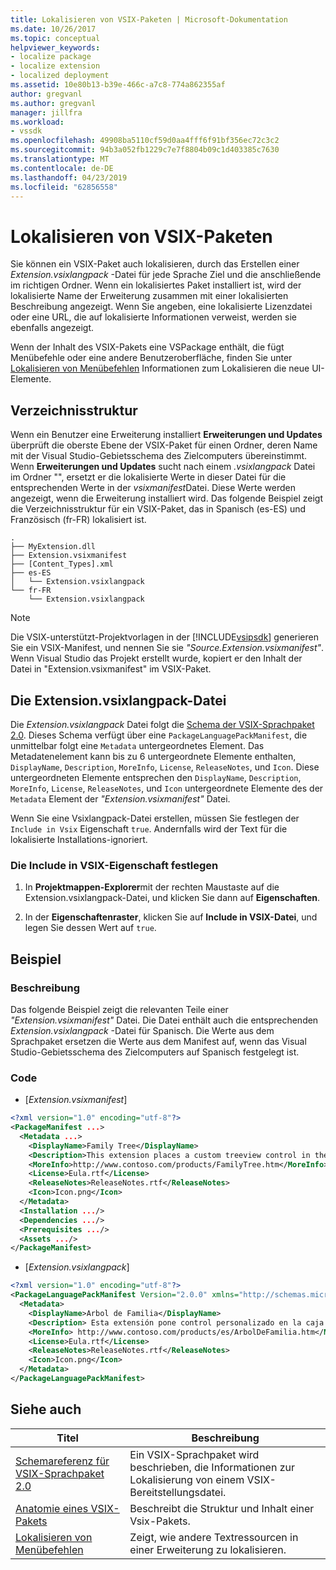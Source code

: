 ```yaml
---
title: Lokalisieren von VSIX-Paketen | Microsoft-Dokumentation
ms.date: 10/26/2017
ms.topic: conceptual
helpviewer_keywords:
- localize package
- localize extension
- localized deployment
ms.assetid: 10e80b13-b39e-466c-a7c8-774a862355af
author: gregvanl
ms.author: gregvanl
manager: jillfra
ms.workload:
- vssdk
ms.openlocfilehash: 49908ba5110cf59d0aa4fff6f91bf356ec72c3c2
ms.sourcegitcommit: 94b3a052fb1229c7e7f8804b09c1d403385c7630
ms.translationtype: MT
ms.contentlocale: de-DE
ms.lasthandoff: 04/23/2019
ms.locfileid: "62856558"
---
```

# <a name="localizing-vsix-packages"></a>Lokalisieren von VSIX-Paketen

Sie können ein VSIX-Paket auch lokalisieren, durch das Erstellen einer *Extension.vsixlangpack* -Datei für jede Sprache Ziel und die anschließende im richtigen Ordner. Wenn ein lokalisiertes Paket installiert ist, wird der lokalisierte Name der Erweiterung zusammen mit einer lokalisierten Beschreibung angezeigt. Wenn Sie angeben, eine lokalisierte Lizenzdatei oder eine URL, die auf lokalisierte Informationen verweist, werden sie ebenfalls angezeigt.

Wenn der Inhalt des VSIX-Pakets eine VSPackage enthält, die fügt Menübefehle oder eine andere Benutzeroberfläche, finden Sie unter [Lokalisieren von Menübefehlen](../extensibility/localizing-menu-commands.md) Informationen zum Lokalisieren die neue UI-Elemente.

## <a name="directory-structure"></a>Verzeichnisstruktur

 Wenn ein Benutzer eine Erweiterung installiert **Erweiterungen und Updates** überprüft die oberste Ebene der VSIX-Paket für einen Ordner, deren Name mit der Visual Studio-Gebietsschema des Zielcomputers übereinstimmt. Wenn **Erweiterungen und Updates** sucht nach einem *.vsixlangpack* Datei im Ordner "", ersetzt er die lokalisierte Werte in dieser Datei für die entsprechenden Werte in der *vsixmanifest*Datei. Diese Werte werden angezeigt, wenn die Erweiterung installiert wird. Das folgende Beispiel zeigt die Verzeichnisstruktur für ein VSIX-Paket, das in Spanisch (es-ES) und Französisch (fr-FR) lokalisiert ist.

```text
.
├── MyExtension.dll
├── Extension.vsixmanifest
├── [Content_Types].xml
├── es-ES
│   └── Extension.vsixlangpack
└── fr-FR
    └── Extension.vsixlangpack
```

> [!NOTE]
> Die VSIX-unterstützt-Projektvorlagen in der [!INCLUDE[vsipsdk](../extensibility/includes/vsipsdk_md.md)] generieren Sie ein VSIX-Manifest, und nennen Sie sie *"Source.Extension.vsixmanifest"*. Wenn Visual Studio das Projekt erstellt wurde, kopiert er den Inhalt der Datei in "Extension.vsixmanifest" im VSIX-Paket.

## <a name="the-extensionvsixlangpack-file"></a>Die Extension.vsixlangpack-Datei

Die *Extension.vsixlangpack* Datei folgt die [Schema der VSIX-Sprachpaket 2.0](../extensibility/vsix-language-pack-schema-2-0-reference.md). Dieses Schema verfügt über eine `PackageLanguagePackManifest`, die unmittelbar folgt eine `Metadata` untergeordnetes Element. Das Metadatenelement kann bis zu 6 untergeordnete Elemente enthalten, `DisplayName`, `Description`, `MoreInfo`, `License`, `ReleaseNotes`, und `Icon`. Diese untergeordneten Elemente entsprechen den `DisplayName`, `Description`, `MoreInfo`, `License`, `ReleaseNotes`, und `Icon` untergeordnete Elemente des der `Metadata` Element der *"Extension.vsixmanifest"* Datei.

Wenn Sie eine Vsixlangpack-Datei erstellen, müssen Sie festlegen der `Include in Vsix` Eigenschaft `true`. Andernfalls wird der Text für die lokalisierte Installations-ignoriert.

### <a name="to-set-the-include-in-vsix-property"></a>Die Include in VSIX-Eigenschaft festlegen

1. In **Projektmappen-Explorer**mit der rechten Maustaste auf die Extension.vsixlangpack-Datei, und klicken Sie dann auf **Eigenschaften**.

2. In der **Eigenschaftenraster**, klicken Sie auf **Include in VSIX-Datei**, und legen Sie dessen Wert auf `true`.

## <a name="example"></a>Beispiel

### <a name="description"></a>Beschreibung

Das folgende Beispiel zeigt die relevanten Teile einer *"Extension.vsixmanifest"* Datei. Die Datei enthält auch die entsprechenden *Extension.vsixlangpack* -Datei für Spanisch. Die Werte aus dem Sprachpaket ersetzen die Werte aus dem Manifest auf, wenn das Visual Studio-Gebietsschema des Zielcomputers auf Spanisch festgelegt ist.

### <a name="code"></a>Code

- [*Extension.vsixmanifest*]

```xml
<?xml version="1.0" encoding="utf-8"?>
<PackageManifest ...>
  <Metadata ...>
    <DisplayName>Family Tree</DisplayName>
    <Description>This extension places a custom treeview control in the toolbox that is optimized for handling family tree information.</Description>
    <MoreInfo>http://www.contoso.com/products/FamilyTree.htm</MoreInfo>
    <License>Eula.rtf</License>
    <ReleaseNotes>ReleaseNotes.rtf</ReleaseNotes>
    <Icon>Icon.png</Icon>
  </Metadata>
  <Installation .../>
  <Dependencies .../>
  <Prerequisites .../>
  <Assets .../>
</PackageManifest>
```

- [*Extension.vsixlangpack*]

```xml
<?xml version="1.0" encoding="utf-8"?>
<PackageLanguagePackManifest Version="2.0.0" xmlns="http://schemas.microsoft.com/developer/vsx-schema/2011">
  <Metadata>
    <DisplayName>Arbol de Familia</DisplayName>
    <Description> Esta extensión pone control personalizado en la caja de herramientas por manejar información de familia.</Description>
    <MoreInfo> http://www.contoso.com/products/es/ArbolDeFamilia.htm</MoreInfo>
    <License>Eula.rtf</License>
    <ReleaseNotes>ReleaseNotes.rtf</ReleaseNotes>
    <Icon>Icon.png</Icon>
  </Metadata>
</PackageLanguagePackManifest>
```

## <a name="see-also"></a>Siehe auch

|Titel|Beschreibung|
|-----------|-----------------|
|[Schemareferenz für VSIX-Sprachpaket 2.0](/visualstudio/extensibility/vsix-language-pack-schema-2-0-reference)|Ein VSIX-Sprachpaket wird beschrieben, die Informationen zur Lokalisierung von einem VSIX-Bereitstellungsdatei.|
|[Anatomie eines VSIX-Pakets](../extensibility/anatomy-of-a-vsix-package.md)|Beschreibt die Struktur und Inhalt einer Vsix-Pakets.|
|[Lokalisieren von Menübefehlen](../extensibility/localizing-menu-commands.md)|Zeigt, wie andere Textressourcen in einer Erweiterung zu lokalisieren.|